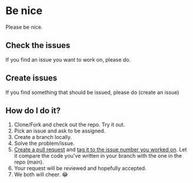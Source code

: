# Be nice

Please be nice.

## Check the issues

If you find an issue you want to work on, please do.

## Create issues

If you find something that should be issued, please do (create an issue)

## How do I do it?

1. Clone/Fork and check out the repo. Try it out.
1. Pick an issue and ask to be assigned.
1. Create a branch locally.
1. Solve the problem/issue.
1. [Create a pull request](https://docs.github.com/en/pull-requests/collaborating-with-pull-requests/proposing-changes-to-your-work-with-pull-requests/creating-a-pull-request-from-a-fork) and [tag it to the issue number you worked on](https://docs.github.com/en/issues/tracking-your-work-with-issues/linking-a-pull-request-to-an-issue). Let it compare the code you've written in your branch with the one in the repo (main).
1. Your request will be reviewed and hopefully accepted.
1. We both will cheer. :joy: